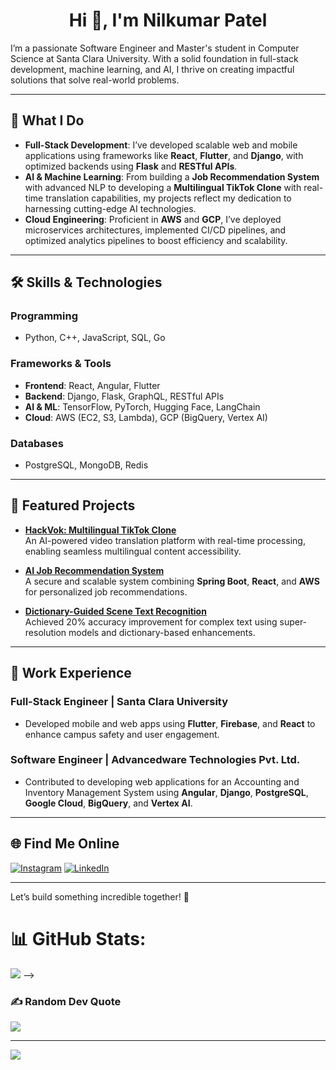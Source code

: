 <h1 align="center">Hi 👋, I'm Nilkumar Patel</h1>

I’m a passionate Software Engineer and Master's student in Computer Science at Santa Clara University. With a solid foundation in full-stack development, machine learning, and AI, I thrive on creating impactful solutions that solve real-world problems.

---

## 🚀 What I Do
- **Full-Stack Development**: I’ve developed scalable web and mobile applications using frameworks like **React**, **Flutter**, and **Django**, with optimized backends using **Flask** and **RESTful APIs**.
- **AI & Machine Learning**: From building a **Job Recommendation System** with advanced NLP to developing a **Multilingual TikTok Clone** with real-time translation capabilities, my projects reflect my dedication to harnessing cutting-edge AI technologies.
- **Cloud Engineering**: Proficient in **AWS** and **GCP**, I’ve deployed microservices architectures, implemented CI/CD pipelines, and optimized analytics pipelines to boost efficiency and scalability.

---

## 🛠️ Skills & Technologies
### Programming
- Python, C++, JavaScript, SQL, Go

### Frameworks & Tools
- **Frontend**: React, Angular, Flutter
- **Backend**: Django, Flask, GraphQL, RESTful APIs
- **AI & ML**: TensorFlow, PyTorch, Hugging Face, LangChain
- **Cloud**: AWS (EC2, S3, Lambda), GCP (BigQuery, Vertex AI)

### Databases
- PostgreSQL, MongoDB, Redis

---

## 🌟 Featured Projects
- **[HackVok: Multilingual TikTok Clone](https://devpost.com/software/hackvok-multilingual-tiktok-clone)**  
   An AI-powered video translation platform with real-time processing, enabling seamless multilingual content accessibility.
   
- **[AI Job Recommendation System](https://github.com/Ncoder23/Job-Board-AI)**  
   A secure and scalable system combining **Spring Boot**, **React**, and **AWS** for personalized job recommendations.

- **[Dictionary-Guided Scene Text Recognition]()**  
   Achieved 20% accuracy improvement for complex text using super-resolution models and dictionary-based enhancements.

---

## 💼 Work Experience
### Full-Stack Engineer | Santa Clara University
- Developed mobile and web apps using **Flutter**, **Firebase**, and **React** to enhance campus safety and user engagement.

### Software Engineer | Advancedware Technologies Pvt. Ltd.
- Contributed to developing web applications for an Accounting and Inventory Management System using **Angular**, **Django**,
**PostgreSQL**, **Google Cloud**, **BigQuery**, and **Vertex AI**.

---

## 🌐 Find Me Online
[![Instagram](https://img.shields.io/badge/Instagram-%23E4405F.svg?logo=Instagram&logoColor=white)](https://instagram.com/nil_patel.23) [![LinkedIn](https://img.shields.io/badge/LinkedIn-%230077B5.svg?logo=linkedin&logoColor=white)](https://linkedin.com/in/patel-nilkumar/) 

---

Let’s build something incredible together! 🚀

# 📊 GitHub Stats:
![](https://github-readme-stats.vercel.app/api/top-langs/?username=ncoder23&theme=dark&hide_border=false&include_all_commits=true&count_private=true&layout=compact)
-->
### ✍️ Random Dev Quote
![](https://quotes-github-readme.vercel.app/api?type=horizontal&theme=radical)

---
[![](https://visitcount.itsvg.in/api?id=ncoder23&icon=0&color=0)](https://visitcount.itsvg.in)

<!-- Proudly created with GPRM ( https://gprm.itsvg.in ) -->
